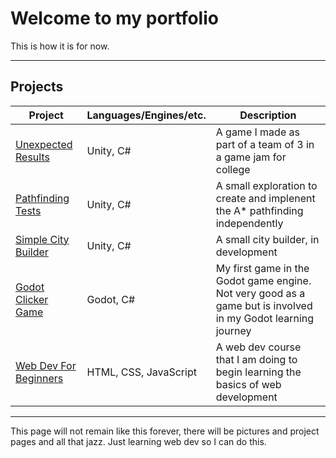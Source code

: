 # Welcome to my portfolio

This is how it is for now.

---

## Projects

| Project | Languages/Engines/etc. | Description |
| --- | --- | --- |
| [Unexpected Results](https://github.com/loganator956/unexpected-results) | Unity, C# | A game I made as part of a team of 3 in a game jam for college |
| [Pathfinding Tests](https://github.com/loganator956/pathfinding-tests) | Unity, C# | A small exploration to create and implenent the A* pathfinding independently |
| [Simple City Builder](https://github.com/loganator956/simple-city-builder) | Unity, C# | A small city builder, in development |
| [Godot Clicker Game](https://github.com/loganator956/godot-clicker-game) | Godot, C# | My first game in the Godot game engine. Not very good as a game but is involved in my Godot learning journey |
| [Web Dev For Beginners](https://github.com/loganator956/Web-Dev-For-Beginners) | HTML, CSS, JavaScript | A web dev course that I am doing to begin learning the basics of web development |

---

This page will not remain like this forever, there will be pictures and project pages and all that jazz. Just learning web dev so I can do this.
